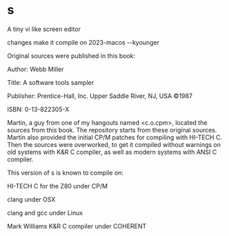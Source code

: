 # s
A tiny vi like screen editor

changes make it compile on 2023-macos --kyounger


Original sources were published in this book:


Author:     Webb Miller

Title:      A software tools sampler

Publisher:  Prentice-Hall, Inc. Upper Saddle River, NJ, USA ©1987

ISBN:       0-13-822305-X


Martin, a guy from one of my hangouts named <c.o.cpm>, located
the sources from this book. The repository starts from these
original sources. Martin also provided the initial CP/M patches
for compiling with HI-TECH C. Then the sources were overworked,
to get it compiled without warnings on old systems with K&R
C compiler, as well as modern systems with ANSI C compiler.

This version of s is known to compile on:

HI-TECH C for the Z80 under CP/M

clang under OSX

clang and gcc under Linux

Mark Williams K&R C compiler under COHERENT
